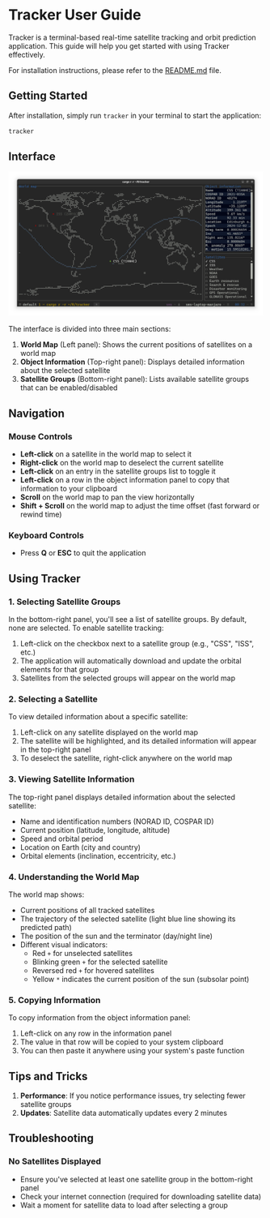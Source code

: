 # Tracker User Guide

Tracker is a terminal-based real-time satellite tracking and orbit prediction application. This guide will help you get started with using Tracker effectively.

For installation instructions, please refer to the [README.md](../README.md#installation) file.

## Getting Started

After installation, simply run `tracker` in your terminal to start the application:

```bash
tracker
```

## Interface

![Interface](screenshot.png)

The interface is divided into three main sections:

1. **World Map** (Left panel): Shows the current positions of satellites on a world map
2. **Object Information** (Top-right panel): Displays detailed information about the selected satellite
3. **Satellite Groups** (Bottom-right panel): Lists available satellite groups that can be enabled/disabled

## Navigation

### Mouse Controls

- **Left-click** on a satellite in the world map to select it
- **Right-click** on the world map to deselect the current satellite
- **Left-click** on an entry in the satellite groups list to toggle it
- **Left-click** on a row in the object information panel to copy that information to your clipboard
- **Scroll** on the world map to pan the view horizontally
- **Shift + Scroll** on the world map to adjust the time offset (fast forward or rewind time)

### Keyboard Controls

- Press **Q** or **ESC** to quit the application

## Using Tracker

### 1. Selecting Satellite Groups

In the bottom-right panel, you'll see a list of satellite groups. By default, none are selected. To enable satellite tracking:

1. Left-click on the checkbox next to a satellite group (e.g., "CSS", "ISS", etc.)
2. The application will automatically download and update the orbital elements for that group
3. Satellites from the selected groups will appear on the world map

### 2. Selecting a Satellite

To view detailed information about a specific satellite:

1. Left-click on any satellite displayed on the world map
2. The satellite will be highlighted, and its detailed information will appear in the top-right panel
3. To deselect the satellite, right-click anywhere on the world map

### 3. Viewing Satellite Information

The top-right panel displays detailed information about the selected satellite:

- Name and identification numbers (NORAD ID, COSPAR ID)
- Current position (latitude, longitude, altitude)
- Speed and orbital period
- Location on Earth (city and country)
- Orbital elements (inclination, eccentricity, etc.)

### 4. Understanding the World Map

The world map shows:

- Current positions of all tracked satellites
- The trajectory of the selected satellite (light blue line showing its predicted path)
- The position of the sun and the terminator (day/night line)
- Different visual indicators:
  - Red `+` for unselected satellites
  - Blinking green `+` for the selected satellite
  - Reversed red `+` for hovered satellites
  - Yellow `*` indicates the current position of the sun (subsolar point)

### 5. Copying Information

To copy information from the object information panel:

1. Left-click on any row in the information panel
2. The value in that row will be copied to your system clipboard
3. You can then paste it anywhere using your system's paste function

## Tips and Tricks

1. **Performance**: If you notice performance issues, try selecting fewer satellite groups
2. **Updates**: Satellite data automatically updates every 2 minutes

## Troubleshooting

### No Satellites Displayed

- Ensure you've selected at least one satellite group in the bottom-right panel
- Check your internet connection (required for downloading satellite data)
- Wait a moment for satellite data to load after selecting a group
